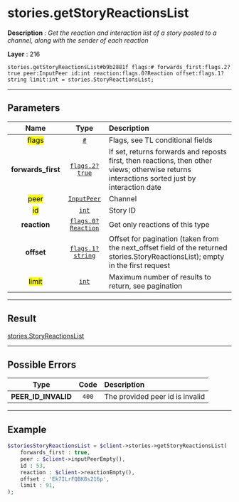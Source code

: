 # stories.getStoryReactionsList

**Description** : *Get the reaction and interaction list of a story posted to a channel, along with the sender of each reaction*

**Layer** : 216

```tl
stories.getStoryReactionsList#b9b2881f flags:# forwards_first:flags.2?true peer:InputPeer id:int reaction:flags.0?Reaction offset:flags.1?string limit:int = stories.StoryReactionsList;
```

---

## Parameters

| Name | Type | Description |
| :---: | :---: | :--- |
| <mark>flags</mark> | [`#`](type/#) | Flags, see TL conditional fields |
| **forwards_first** | [`flags.2?true`](type/true) | If set, returns forwards and reposts first, then reactions, then other views; otherwise returns interactions sorted just by interaction date |
| <mark>peer</mark> | [`InputPeer`](type/InputPeer) | Channel |
| <mark>id</mark> | [`int`](type/int) | Story ID |
| **reaction** | [`flags.0?Reaction`](type/Reaction) | Get only reactions of this type |
| **offset** | [`flags.1?string`](type/string) | Offset for pagination (taken from the next_offset field of the returned stories.StoryReactionsList); empty in the first request |
| <mark>limit</mark> | [`int`](type/int) | Maximum number of results to return, see pagination |

---

## Result

[stories.StoryReactionsList](type/stories.StoryReactionsList)

---

## Possible Errors

| Type | Code | Description |
| :---: | :---: | :--- |
| **PEER_ID_INVALID** | `400` | The provided peer id is invalid |

---

## Example

```php
$storiesStoryReactionsList = $client->stories->getStoryReactionsList(
	forwards_first : true,
	peer : $client->inputPeerEmpty(),
	id : 53,
	reaction : $client->reactionEmpty(),
	offset : 'Ek7ILrFQBK8s216p',
	limit : 91,
);
```